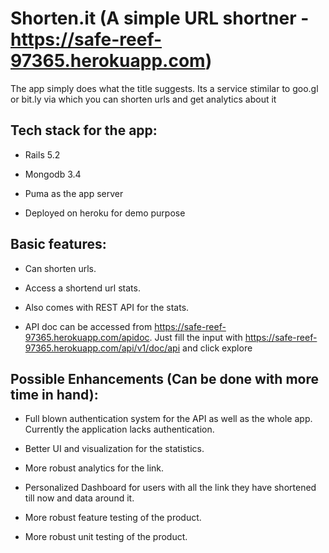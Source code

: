 # Shorten.it (A simple URL shortner - https://safe-reef-97365.herokuapp.com)

The app simply does what the title suggests. Its a service stimilar to goo.gl or bit.ly 
via which you can shorten urls and get analytics about it

## Tech stack for the app:

* Rails 5.2

* Mongodb 3.4

* Puma as the app server

* Deployed on heroku for demo purpose

## Basic features:

* Can shorten urls.

* Access a shortend url stats.

* Also comes with REST API for the stats.

* API doc can be accessed from https://safe-reef-97365.herokuapp.com/apidoc. Just fill the input with https://safe-reef-97365.herokuapp.com/api/v1/doc/api and click explore



## Possible Enhancements (Can be done with more time in hand):

* Full blown authentication system for the API as well as the whole app. Currently the application lacks authentication.

* Better UI and visualization for the statistics.

* More robust analytics for the link.

* Personalized Dashboard for users with all the link they have shortened till now and data around it.

* More robust feature testing of the product.

* More robust unit testing of the product.
